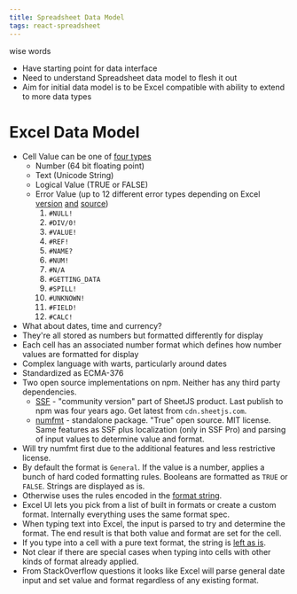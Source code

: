 ```yaml
---
title: Spreadsheet Data Model
tags: react-spreadsheet
---
```


wise words

* Have starting point for data interface
* Need to understand Spreadsheet data model to flesh it out
* Aim for initial data model is to be Excel compatible with ability to extend to more data types

# Excel Data Model

* Cell Value can be one of [four types](https://www.indeed.com/career-advice/career-development/excel-data-types)
  * Number (64 bit floating point)
  * Text (Unicode String)
  * Logical Value (TRUE or FALSE)
  * Error Value (up to 12 different error types depending on Excel [version](https://support.microsoft.com/en-gb/office/error-type-function-10958677-7c8d-44f7-ae77-b9a9ee6eefaa) [and](https://excelatfinance.com/online2/xlf-excel-errors.php) [source](https://spreadsheeto.com/formula-errors/))
    1. `#NULL!`
    2. `#DIV/0!`
    3. `#VALUE!`
    4. `#REF!`
    5. `#NAME?`
    6. `#NUM!`
    7. `#N/A`
    8. `#GETTING_DATA`
    9. `#SPILL!`
    10. `#UNKNOWN!`
    11. `#FIELD!`
    12. `#CALC!`
* What about dates, time and currency?
* They're all stored as numbers but formatted differently for display
* Each cell has an associated number format which defines how number values are formatted for display
* Complex language with warts, particularly around dates
* Standardized as ECMA-376
* Two open source implementations on npm. Neither has any third party dependencies.
  * [SSF](https://www.npmjs.com/package/ssf) - "community version" part of SheetJS product. Last publish to npm was four years ago. Get latest from `cdn.sheetjs.com`. 
  * [numfmt](https://www.npmjs.com/package/numfmt) - standalone package. "True" open source. MIT license. Same features as SSF plus localization (only in SSF Pro) and parsing of input values to determine value and format.
* Will try numfmt first due to the additional features and less restrictive license.
* By default the format is `General`. If the value is a number, applies a bunch of hard coded formatting rules. Booleans are formatted as `TRUE` or `FALSE`. Strings are displayed as is. 
* Otherwise uses the rules encoded in the [format string](https://support.microsoft.com/en-us/office/review-guidelines-for-customizing-a-number-format-c0a1d1fa-d3f4-4018-96b7-9c9354dd99f5).
* Excel UI lets you pick from a list of built in formats or create a custom format. Internally everything uses the same format spec.
* When typing text into Excel, the input is parsed to try and determine the format. The end result is that both value and format are set for the cell.
* If you type into a cell with a pure text format, the string is [left as is](https://support.microsoft.com/en-gb/office/stop-automatically-changing-numbers-to-dates-452bd2db-cc96-47d1-81e4-72cec11c4ed8).
* Not clear if there are special cases when typing into cells with other kinds of format already applied.
* From StackOverflow questions it looks like Excel will parse general date input and set value and format regardless of any existing format.
